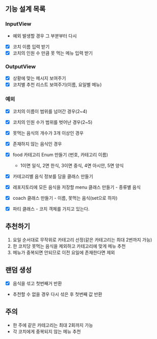 ## 기능 설계 목록

### InputView
- 예외 발생할 경우 그 부분부터 다시
* [x] 코치 이름 입력 받기
* [x] 코치의 인원 수 만큼 못 먹는 메뉴 입력 받기

### OutputView
* [x] 상황에 맞는 메시지 보여주기
* [x] 코치별 추천 리스트 보여주기(이름, 요일별 메뉴)

### 예외
* [x] 코치의 이름이 범위를 넘어간 경우(2~4)
* [x] 코치의 인원 수가 범위를 벗어난 경우(2~5)
* [x] 못먹는 음식의 개수가 3개 이상인 경우
* [x] 존재하지 않는 음식인 경우


* [x] food 카테고리 Enum 만들기 (번호, 카테고리 이름)
  - 1이면 일식, 2면 한식, 3이면 중식, 4면 아시안, 5면 양식
* [x] 카테고리별 음식 정보를 담을 클래스 만들기
* [x] 레포지토리에 모든 음식을 저장할 menu 클래스 만들기 - 종류별 음식 
* [x] coach 클래스 만들기 - 이름, 못먹는 음식(set으로 하자)

* [x] 파티 클래스 - 코치 객체를 가지고 있는다.


## 추천하기
1. 요일 순서대로 무작위로 카테고리 선정(같은 카테고리는 최대 2번까지 가능)
2. 한 코치당 못먹는 음식을 제외하고 카테고리에 맞게 메뉴 추천
3. 메뉴가 중복되면 안되므로 이전 요일에 존재한다면 제외


## 랜덤 생성
* [x] 음식을 섞고 첫번째거 반환
* 추천할 수 없을 경우 다시 섞은 후 첫번째 값 반환


## 주의
- 한 주에 같은 카테고리는 최대 2회까지 가능
- 각 코치에게 중복되지 않는 메뉴 추천